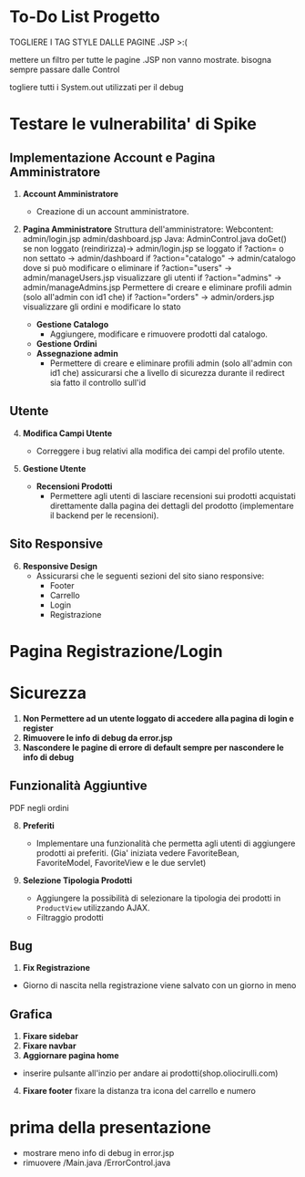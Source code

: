 # To-Do List Progetto

TOGLIERE I TAG STYLE DALLE PAGINE .JSP >:(

mettere un filtro per tutte le pagine .JSP
non vanno mostrate. bisogna sempre passare dalle Control

togliere tutti i System.out utilizzati per il debug

# Testare le vulnerabilita' di Spike


## Implementazione Account e Pagina Amministratore

1. **Account Amministratore**
   - Creazione di un account amministratore.

2. **Pagina Amministratore**
	Struttura dell'amministratore:
		Webcontent:
			admin/login.jsp
			admin/dashboard.jsp
		Java:
			AdminControl.java
				doGet()
					se non loggato (reindirizza)-> admin/login.jsp
					se loggato
						if ?action= o non settato -> admin/dashboard
						if ?action="catalogo" -> admin/catalogo dove si può modificare o eliminare
						if ?action="users" -> admin/manageUsers.jsp visualizzare gli utenti
						if ?action="admins" -> admin/manageAdmins.jsp Permettere di creare e eliminare profili admin (solo all'admin con id1 che)
						if ?action="orders" -> admin/orders.jsp visualizzare gli ordini e modificare lo stato
					
   - **Gestione Catalogo**
     - Aggiungere, modificare e rimuovere prodotti dal catalogo.
   - **Gestione Ordini**
   - **Assegnazione admin**
     - Permettere di creare e eliminare profili admin (solo all'admin con id1 che) assicurarsi che a livello di sicurezza durante il redirect sia fatto il controllo sull'id

## Utente


4. **Modifica Campi Utente**
   - Correggere i bug relativi alla modifica dei campi del profilo utente.

5. **Gestione Utente**
   - **Recensioni Prodotti**
     - Permettere agli utenti di lasciare recensioni sui prodotti acquistati direttamente dalla pagina dei dettagli del prodotto (implementare il backend per le recensioni).

## Sito Responsive

6. **Responsive Design**
   - Assicurarsi che le seguenti sezioni del sito siano responsive:
     - Footer
     - Carrello
     - Login
     - Registrazione

# Pagina Registrazione/Login

# Sicurezza
1. **Non Permettere ad un utente loggato di accedere alla pagina di login e register**
2. **Rimuovere le info di debug da error.jsp**
3. **Nascondere le pagine di errore di default sempre per nascondere le info di debug**

## Funzionalità Aggiuntive
PDF negli ordini


8. **Preferiti**
   - Implementare una funzionalità che permetta agli utenti di aggiungere prodotti ai preferiti. (Gia' iniziata vedere FavoriteBean, FavoriteModel, FavoriteView e le due servlet)


9. **Selezione Tipologia Prodotti**
   - Aggiungere la possibilità di selezionare la tipologia dei prodotti in `ProductView` utilizzando AJAX.
   - Filtraggio prodotti


## Bug

1. **Fix Registrazione**
  - Giorno di nascita nella registrazione viene salvato con un giorno in meno


## Grafica
1. **Fixare sidebar** 
2. **Fixare navbar**
3. **Aggiornare pagina home**
  - inserire pulsante all'inzio per andare ai prodotti(shop.oliocirulli.com)
4. **Fixare footer**
fixare la distanza tra icona del carrello e numero


# prima della presentazione
- mostrare meno info di debug in error.jsp
- rimuovere /Main.java /ErrorControl.java